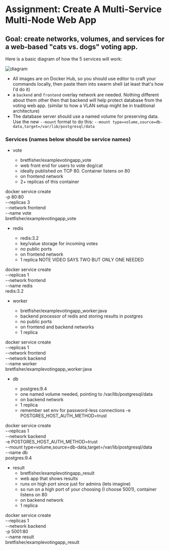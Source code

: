 # Assignment: Create A Multi-Service Multi-Node Web App

## Goal: create networks, volumes, and services for a web-based "cats vs. dogs" voting app.

Here is a basic diagram of how the 5 services will work:

![diagram](./architecture.png)

- All images are on Docker Hub, so you should use editor to craft your commands locally, then paste them into swarm shell (at least that's how I'd do it)
- a `backend` and `frontend` overlay network are needed. Nothing different about them other then that backend will help protect database from the voting web app. (similar to how a VLAN setup might be in traditional architecture)
- The database server should use a named volume for preserving data. Use the new `--mount` format to do this: `--mount type=volume,source=db-data,target=/var/lib/postgresql/data`

### Services (names below should be service names)

- vote

  - bretfisher/examplevotingapp_vote
  - web front end for users to vote dog/cat
  - ideally published on TCP 80. Container listens on 80
  - on frontend network
  - 2+ replicas of this container

docker service create \
 -p 80:80 \
 --replicas 3 \
 --network frontend \
 --name vote \
 bretfisher/examplevotingapp_vote

- redis

  - redis:3.2
  - key/value storage for incoming votes
  - no public ports
  - on frontend network
  - 1 replica NOTE VIDEO SAYS TWO BUT ONLY ONE NEEDED

docker service create \
 --replicas 1 \
 --network frontend \
 --name redis \
 redis:3.2

- worker

  - bretfisher/examplevotingapp_worker:java
  - backend processor of redis and storing results in postgres
  - no public ports
  - on frontend and backend networks
  - 1 replica

docker service create \
 --replicas 1 \
 --network frontend \
 --network backend \
 --name worker \
 bretfisher/examplevotingapp_worker:java

- db

  - postgres:9.4
  - one named volume needed, pointing to /var/lib/postgresql/data
  - on backend network
  - 1 replica
  - remember set env for password-less connections -e POSTGRES_HOST_AUTH_METHOD=trust

docker service create \
 --replicas 1 \
 --network backend \
 -e POSTGRES_HOST_AUTH_METHOD=trust \
 --mount type=volume,source=db-data,target=/var/lib/postgresql/data \
 --name db \
 postgres:9.4

- result
  - bretfisher/examplevotingapp_result
  - web app that shows results
  - runs on high port since just for admins (lets imagine)
  - so run on a high port of your choosing (I choose 5001), container listens on 80
  - on backend network
  - 1 replica

docker service create \
 --replicas 1 \
 --network backend \
 -p 5001:80 \
 --name result \
 bretfisher/examplevotingapp_result
